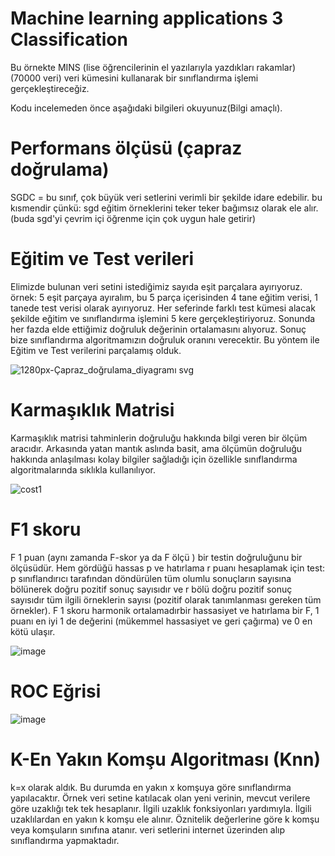 #  Machine learning applications 3 Classification 

Bu örnekte MINS (lise öğrencilerinin el yazılarıyla yazdıkları rakamlar)(70000 veri) veri kümesini kullanarak bir sınıflandırma işlemi gerçekleştireceğiz.

Kodu incelemeden önce aşağıdaki bilgileri okuyunuz(Bilgi amaçlı).

# Performans ölçüsü (çapraz doğrulama)

SGDC = bu sınıf, çok büyük veri setlerini verimli bir şekilde idare edebilir.
bu kısmendir çünkü: sgd eğitim örneklerini teker teker bağımsız olarak ele alır.
(buda sgd'yi çevrim içi öğrenme için çok uygun hale getirir)

# Eğitim ve Test verileri

Elimizde bulunan veri setini istediğimiz sayıda eşit parçalara ayırıyoruz.
örnek: 5 eşit parçaya ayıralım, bu 5 parça içerisinden 4 tane eğitim verisi, 1 tanede test verisi olarak ayırıyoruz.
Her seferinde farklı test kümesi alacak şekilde eğitim ve sınıflandırma işlemini 5 kere gerçekleştiriyoruz.
Sonunda her fazda elde ettiğimiz doğruluk değerinin ortalamasını alıyoruz. Sonuç bize sınıflandırma algoritmamızın doğruluk oranını verecektir.
Bu yöntem ile Eğitim ve Test verilerini parçalamış olduk.

![1280px-Çapraz_doğrulama_diyagramı svg](https://user-images.githubusercontent.com/54184905/75623207-dee6d000-5bb8-11ea-8576-53a5df2475b8.png)

# Karmaşıklık Matrisi

Karmaşıklık matrisi tahminlerin doğruluğu hakkında bilgi veren bir ölçüm aracıdır.
Arkasında yatan mantık aslında basit, ama ölçümün doğruluğu hakkında anlaşılması kolay bilgiler sağladığı için özellikle sınıflandırma algoritmalarında sıklıkla kullanılıyor.

![cost1](https://user-images.githubusercontent.com/54184905/75623289-8bc14d00-5bb9-11ea-9715-e83d301ac81a.png)

# F1 skoru

F 1 puan (aynı zamanda F-skor ya da F ölçü ) bir testin doğruluğunu bir ölçüsüdür. Hem gördüğü hassas p ve hatırlama r puanı hesaplamak için test: p sınıflandırıcı tarafından döndürülen tüm olumlu sonuçların sayısına bölünerek doğru pozitif sonuç sayısıdır ve r bölü doğru pozitif sonuç sayısıdır tüm ilgili örneklerin sayısı (pozitif olarak tanımlanması gereken tüm örnekler). F 1 skoru harmonik ortalamadırbir hassasiyet ve hatırlama bir F, 1 puanı en iyi 1 de değerini (mükemmel hassasiyet ve geri çağırma) ve 0 en kötü ulaşır.

![image](https://user-images.githubusercontent.com/54184905/75623349-39346080-5bba-11ea-8762-3aabee086f51.png)

# ROC Eğrisi



![image](https://user-images.githubusercontent.com/54184905/75623411-b9f35c80-5bba-11ea-90f0-f404dd3bd120.png)

# K-En Yakın Komşu Algoritması (Knn)

k=x olarak aldık. Bu durumda en yakın x komşuya göre sınıflandırma yapılacaktır. Örnek veri setine katılacak olan yeni verinin, mevcut verilere göre uzaklığı tek tek hesaplanır. İlgili uzaklık fonksiyonları yardımıyla. İlgili uzaklılardan en yakın k komşu ele alınır. Öznitelik değerlerine göre k komşu veya komşuların sınıfına atanır. veri setlerini internet üzerinden alıp sınıflandırma yapmaktadır.





